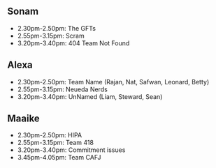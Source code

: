## Sonam
- 2.30pm-2.50pm: The GFTs
- 2.55pm-3.15pm: Scram
- 3.20pm-3.40pm: 404 Team Not Found

## Alexa
- 2.30pm-2.50pm: Team Name (Rajan, Nat, Safwan, Leonard, Betty)
- 2.55pm-3.15pm: Neueda Nerds
- 3.20pm-3.40pm: UnNamed (Liam, Steward, Sean)

## Maaike
- 2.30pm-2.50pm: HIPA
- 2.55pm-3.15pm: Team 418
- 3.20pm-3.40pm: Commitment issues
- 3.45pm-4.05pm: Team CAFJ